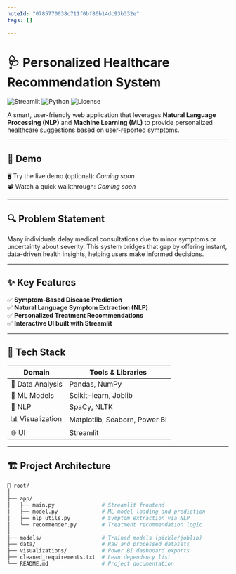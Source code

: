 ```yaml
---
noteId: "0785770038c711f0bf86b14dc93b332e"
tags: []

---
```


# 🩺 Personalized Healthcare Recommendation System

![Streamlit](https://img.shields.io/badge/Built%20With-Streamlit-orange?logo=streamlit)
![Python](https://img.shields.io/badge/Language-Python-blue?logo=python)
![License](https://img.shields.io/badge/License-MIT-green)

A smart, user-friendly web application that leverages **Natural Language Processing (NLP)** and **Machine Learning (ML)** to provide personalized healthcare suggestions based on user-reported symptoms.

---

## 🚀 Demo

🖥️ Try the live demo (optional): *Coming soon*  
📽️ Watch a quick walkthrough: *Coming soon*

---

## 🔍 Problem Statement

Many individuals delay medical consultations due to minor symptoms or uncertainty about severity. This system bridges that gap by offering instant, data-driven health insights, helping users make informed decisions.

---

## ✨ Key Features

✅ **Symptom-Based Disease Prediction**  
✅ **Natural Language Symptom Extraction (NLP)**  
✅ **Personalized Treatment Recommendations**   
✅ **Interactive UI built with Streamlit**

---

## 🧠 Tech Stack

| Domain         | Tools & Libraries                         |
|----------------|--------------------------------------------|
| 🧾 Data Analysis | Pandas, NumPy                             |
| 🤖 ML Models     | Scikit-learn, Joblib                       |
| 🧬 NLP           | SpaCy, NLTK                               |
| 📊 Visualization | Matplotlib, Seaborn, Power BI             |
| 🌐 UI            | Streamlit                                 |

---

## 🏗️ Project Architecture

```bash
📂 root/
│
├── app/
│   ├── main.py               # Streamlit frontend
│   ├── model.py              # ML model loading and prediction
│   ├── nlp_utils.py          # Symptom extraction via NLP
│   └── recommender.py        # Treatment recommendation logic
│
├── models/                   # Trained models (pickle/joblib)
├── data/                     # Raw and processed datasets
├── visualizations/           # Power BI dashboard exports
├── cleaned_requirements.txt  # Lean dependency list
└── README.md                 # Project documentation
